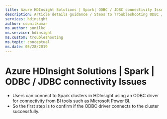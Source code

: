 ```yaml
---
title: Azure HDInsight Solutions | Spark| ODBC / JDBC connectivity Issues
description: Article details guidance / Steos to Troubleshooting ODBC / JDBC connectivity issue
services: hdinsight
author: csunilkumar
ms.author: sunilkc
ms.service: hdinsight
ms.custom: troubleshooting
ms.topic: conceptual
ms.date: 05/28/2019
---
```


# Azure HDInsight Solutions | Spark | ODBC / JDBC connectivity Issues

- Users can connect to Spark clusters in HDInsight using an ODBC driver for connectivity from BI tools such as Microsoft Power BI.
-   So the first step is to confirm if the ODBC driver connects to the cluster successfully.
